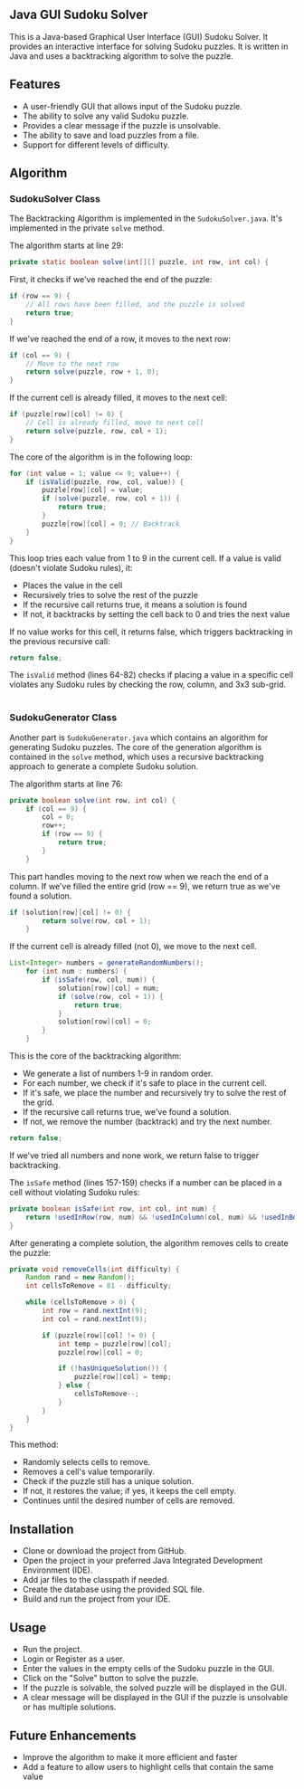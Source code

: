 ## Java GUI Sudoku Solver

This is a Java-based Graphical User Interface (GUI) Sudoku Solver. It provides an interactive interface for solving Sudoku puzzles. It is written in Java and uses a backtracking algorithm to solve the puzzle.

## Features

- A user-friendly GUI that allows input of the Sudoku puzzle.
- The ability to solve any valid Sudoku puzzle.
- Provides a clear message if the puzzle is unsolvable.
- The ability to save and load puzzles from a file.
- Support for different levels of difficulty.

## Algorithm
###  SudokuSolver Class
The Backtracking Algorithm is implemented in the `SudokuSolver.java`. It's implemented in the private `solve` method.

The algorithm starts at line 29:
```java
private static boolean solve(int[][] puzzle, int row, int col) {
```
First, it checks if we've reached the end of the puzzle:
```java
if (row == 9) {
    // All rows have been filled, and the puzzle is solved
    return true;
}
```
If we've reached the end of a row, it moves to the next row:
```java
if (col == 9) {
    // Move to the next row
    return solve(puzzle, row + 1, 0);
}
```
If the current cell is already filled, it moves to the next cell:
```java
if (puzzle[row][col] != 0) {
    // Cell is already filled, move to next cell
    return solve(puzzle, row, col + 1);
}
```
The core of the algorithm is in the following loop:
```java
for (int value = 1; value <= 9; value++) {
    if (isValid(puzzle, row, col, value)) {
        puzzle[row][col] = value;
        if (solve(puzzle, row, col + 1)) {
            return true;
        }
        puzzle[row][col] = 0; // Backtrack
    }
}
```
This loop tries each value from 1 to 9 in the current cell. If a value is valid (doesn't violate Sudoku rules), it:
- Places the value in the cell
- Recursively tries to solve the rest of the puzzle
- If the recursive call returns true, it means a solution is found
- If not, it backtracks by setting the cell back to 0 and tries the next value

If no value works for this cell, it returns false, which triggers backtracking in the previous recursive call:
```java
return false;
```
The `isValid` method (lines 64-82) checks if placing a value in a specific cell violates any Sudoku rules by checking the row, column, and 3x3 sub-grid.
<br>
<br>
### SudokuGenerator Class
Another part is `SudokuGenerator.java` which contains an algorithm for generating Sudoku puzzles. The core of the generation algorithm is contained in the `solve` method, which uses a recursive backtracking approach to generate a complete Sudoku solution.

The algorithm starts at line 76:
```java
private boolean solve(int row, int col) {
    if (col == 9) {
        col = 0;
        row++;
        if (row == 9) {
            return true;
        }
    }
```
This part handles moving to the next row when we reach the end of a column. If we've filled the entire grid (row == 9), we return true as we've found a solution.
```java
if (solution[row][col] != 0) {
        return solve(row, col + 1);
    }
```
If the current cell is already filled (not 0), we move to the next cell.
```java
List<Integer> numbers = generateRandomNumbers();
    for (int num : numbers) {
        if (isSafe(row, col, num)) {
            solution[row][col] = num;
            if (solve(row, col + 1)) {
                return true;
            }
            solution[row][col] = 0;
        }
    }
```
This is the core of the backtracking algorithm:
- We generate a list of numbers 1-9 in random order.
- For each number, we check if it's safe to place in the current cell.
- If it's safe, we place the number and recursively try to solve the rest of the grid.
- If the recursive call returns true, we've found a solution.
- If not, we remove the number (backtrack) and try the next number.

```java
return false;
```
If we've tried all numbers and none work, we return false to trigger backtracking.

The `isSafe` method (lines 157-159) checks if a number can be placed in a cell without violating Sudoku rules:
```java
private boolean isSafe(int row, int col, int num) {
    return !usedInRow(row, num) && !usedInColumn(col, num) && !usedInBox(row - row % 3, col - col % 3, num);
}
```
After generating a complete solution, the algorithm removes cells to create the puzzle:
```java
private void removeCells(int difficulty) {
    Random rand = new Random();
    int cellsToRemove = 81 - difficulty;

    while (cellsToRemove > 0) {
        int row = rand.nextInt(9);
        int col = rand.nextInt(9);

        if (puzzle[row][col] != 0) {
            int temp = puzzle[row][col];
            puzzle[row][col] = 0;

            if (!hasUniqueSolution()) {
                puzzle[row][col] = temp;
            } else {
                cellsToRemove--;
            }
        }
    }
}
```
This method:
- Randomly selects cells to remove.
- Removes a cell's value temporarily.
- Check if the puzzle still has a unique solution.
- If not, it restores the value; if yes, it keeps the cell empty.
- Continues until the desired number of cells are removed.



## Installation

- Clone or download the project from GitHub.
- Open the project in your preferred Java Integrated Development Environment (IDE).
- Add jar files to the classpath if needed.
- Create the database using the provided SQL file.
- Build and run the project from your IDE.

## Usage
- Run the project.
- Login or Register as a user.
- Enter the values in the empty cells of the Sudoku puzzle in the GUI.
- Click on the "Solve" button to solve the puzzle.
- If the puzzle is solvable, the solved puzzle will be displayed in the GUI.
- A clear message will be displayed in the GUI if the puzzle is unsolvable or has multiple solutions.

## Future Enhancements
- Improve the algorithm to make it more efficient and faster
- Add a feature to allow users to highlight cells that contain the same value

